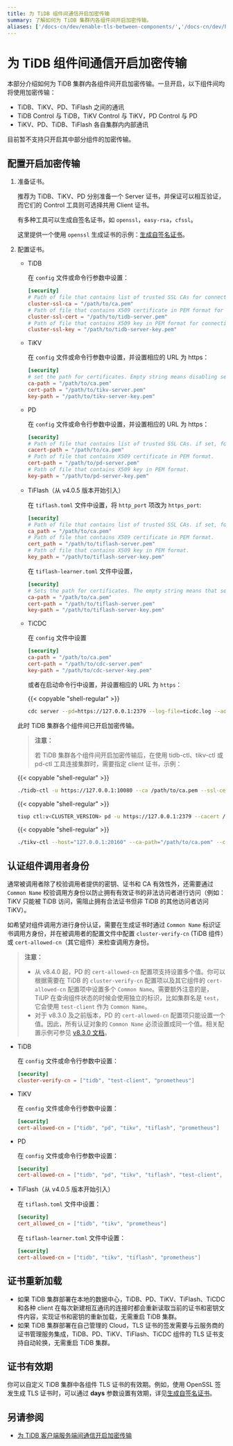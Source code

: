 ```yaml
---
title: 为 TiDB 组件间通信开启加密传输
summary: 了解如何为 TiDB 集群内各组件间开启加密传输。
aliases: ['/docs-cn/dev/enable-tls-between-components/','/docs-cn/dev/how-to/secure/enable-tls-between-components/']
---
```


# 为 TiDB 组件间通信开启加密传输

本部分介绍如何为 TiDB 集群内各组件间开启加密传输。一旦开启，以下组件间均将使用加密传输：

- TiDB、TiKV、PD、TiFlash 之间的通讯
- TiDB Control 与 TiDB，TiKV Control 与 TiKV，PD Control 与 PD
- TiKV、PD、TiDB、TiFlash 各自集群内内部通讯

目前暂不支持只开启其中部分组件的加密传输。

## 配置开启加密传输

1. 准备证书。

    推荐为 TiDB、TiKV、PD 分别准备一个 Server 证书，并保证可以相互验证，而它们的 Control 工具则可选择共用 Client 证书。

    有多种工具可以生成自签名证书，如 `openssl`，`easy-rsa`，`cfssl`。

    这里提供一个使用 `openssl` 生成证书的示例：[生成自签名证书](/generate-self-signed-certificates.md)。

2. 配置证书。

    - TiDB

        在 `config` 文件或命令行参数中设置：

        ```toml
        [security]
        # Path of file that contains list of trusted SSL CAs for connection with cluster components.
        cluster-ssl-ca = "/path/to/ca.pem"
        # Path of file that contains X509 certificate in PEM format for connection with cluster components.
        cluster-ssl-cert = "/path/to/tidb-server.pem"
        # Path of file that contains X509 key in PEM format for connection with cluster components.
        cluster-ssl-key = "/path/to/tidb-server-key.pem"
        ```

    - TiKV

        在 `config` 文件或命令行参数中设置，并设置相应的 URL 为 https：

        ```toml
        [security]
        # set the path for certificates. Empty string means disabling secure connectoins.
        ca-path = "/path/to/ca.pem"
        cert-path = "/path/to/tikv-server.pem"
        key-path = "/path/to/tikv-server-key.pem"
        ```

    - PD

        在 `config` 文件或命令行参数中设置，并设置相应的 URL 为 https：

        ```toml
        [security]
        # Path of file that contains list of trusted SSL CAs. if set, following four settings shouldn't be empty
        cacert-path = "/path/to/ca.pem"
        # Path of file that contains X509 certificate in PEM format.
        cert-path = "/path/to/pd-server.pem"
        # Path of file that contains X509 key in PEM format.
        key-path = "/path/to/pd-server-key.pem"
        ```

    - TiFlash（从 v4.0.5 版本开始引入）

        在 `tiflash.toml` 文件中设置，将 `http_port` 项改为 `https_port`:

        ```toml
        [security]
        # Path of file that contains list of trusted SSL CAs. if set, following four settings shouldn't be empty
        ca_path = "/path/to/ca.pem"
        # Path of file that contains X509 certificate in PEM format.
        cert_path = "/path/to/tiflash-server.pem"
        # Path of file that contains X509 key in PEM format.
        key_path = "/path/to/tiflash-server-key.pem"
        ```

        在 `tiflash-learner.toml` 文件中设置，

        ```toml
        [security]
        # Sets the path for certificates. The empty string means that secure connections are disabled.
        ca-path = "/path/to/ca.pem"
        cert-path = "/path/to/tiflash-server.pem"
        key-path = "/path/to/tiflash-server-key.pem"
        ```

    - TiCDC

        在 `config` 文件中设置

        ```toml
        [security]
        ca-path = "/path/to/ca.pem"
        cert-path = "/path/to/cdc-server.pem"
        key-path = "/path/to/cdc-server-key.pem"
        ```

        或者在启动命令行中设置，并设置相应的 URL 为 `https`：

        {{< copyable "shell-regular" >}}

        ```bash
        cdc server --pd=https://127.0.0.1:2379 --log-file=ticdc.log --addr=0.0.0.0:8301 --advertise-addr=127.0.0.1:8301 --ca=/path/to/ca.pem --cert=/path/to/ticdc-cert.pem --key=/path/to/ticdc-key.pem
        ```

    此时 TiDB 集群各个组件间已开启加密传输。

    > **注意：**
    >
    > 若 TiDB 集群各个组件间开启加密传输后，在使用 tidb-ctl、tikv-ctl 或 pd-ctl 工具连接集群时，需要指定 client 证书，示例：

    {{< copyable "shell-regular" >}}

    ```bash
    ./tidb-ctl -u https://127.0.0.1:10080 --ca /path/to/ca.pem --ssl-cert /path/to/client.pem --ssl-key /path/to/client-key.pem
    ```

    {{< copyable "shell-regular" >}}

    ```bash
    tiup ctl:v<CLUSTER_VERSION> pd -u https://127.0.0.1:2379 --cacert /path/to/ca.pem --cert /path/to/client.pem --key /path/to/client-key.pem
    ```

    {{< copyable "shell-regular" >}}

    ```bash
    ./tikv-ctl --host="127.0.0.1:20160" --ca-path="/path/to/ca.pem" --cert-path="/path/to/client.pem" --key-path="/path/to/clinet-key.pem"
    ```

## 认证组件调用者身份

通常被调用者除了校验调用者提供的密钥、证书和 CA 有效性外，还需要通过 `Common Name` 校验调用方身份以防止拥有有效证书的非法访问者进行访问（例如：TiKV 只能被 TiDB 访问，需阻止拥有合法证书但非 TiDB 的其他访问者访问 TiKV）。

如希望对组件调用方进行身份认证，需要在生成证书时通过 `Common Name` 标识证书调用方身份，并在被调用者的配置文件中配置 `cluster-verify-cn` (TiDB 组件）或 `cert-allowed-cn`（其它组件）来检查调用方身份。

> **注意：**
>
> - 从 v8.4.0 起，PD 的 `cert-allowed-cn` 配置项支持设置多个值。你可以根据需要在 TiDB 的 `cluster-verify-cn` 配置项以及其它组件的 `cert-allowed-cn` 配置项中设置多个 `Common Name`。需要额外注意的是，TiUP 在查询组件状态的时候会使用独立的标识，比如集群名是 `test`，它会使用 `test-client` 作为 `Common Name`。
> - 对于 v8.3.0 及之前版本，PD 的 `cert-allowed-cn` 配置项只能设置一个值。因此，所有认证对象的 `Common Name` 必须设置成同一个值。相关配置示例可参见 [v8.3.0 文档](https://docs.pingcap.com/zh/tidb/v8.3/enable-tls-between-components)。

- TiDB

    在 `config` 文件或命令行参数中设置：

    ```toml
    [security]
    cluster-verify-cn = ["tidb", "test-client", "prometheus"]
    ```

- TiKV

    在 `config` 文件或命令行参数中设置：

    ```toml
    [security]
    cert-allowed-cn = ["tidb", "pd", "tikv", "tiflash", "prometheus"]
    ```

- PD

    在 `config` 文件或命令行参数中设置：

    ```toml
    [security]
    cert-allowed-cn = ["tidb", "pd", "tikv", "tiflash", "test-client", "prometheus"]
    ```

- TiFlash（从 v4.0.5 版本开始引入）

    在 `tiflash.toml` 文件中设置：

    ```toml
    [security]
    cert_allowed_cn = ["tidb", "tikv", "prometheus"]
    ```

    在 `tiflash-learner.toml` 文件中设置：

    ```toml
    [security]
    cert-allowed-cn = ["tidb", "tikv", "tiflash", "prometheus"]
    ```

## 证书重新加载

- 如果 TiDB 集群部署在本地的数据中心，TiDB、PD、TiKV、TiFlash、TiCDC 和各种 client 在每次新建相互通讯的连接时都会重新读取当前的证书和密钥文件内容，实现证书和密钥的重新加载，无需重启 TiDB 集群。
- 如果 TiDB 集群部署在自己管理的 Cloud，TLS 证书的签发需要与云服务商的证书管理服务集成，TiDB、PD、TiKV、TiFlash、TiCDC 组件的 TLS 证书支持自动轮换，无需重启 TiDB 集群。

## 证书有效期

你可以自定义 TiDB 集群中各组件 TLS 证书的有效期。例如，使用 OpenSSL 签发生成 TLS 证书时，可以通过 **days** 参数设置有效期，详见[生成自签名证书](/generate-self-signed-certificates.md)。

## 另请参阅

- [为 TiDB 客户端服务端间通信开启加密传输](/enable-tls-between-clients-and-servers.md)
